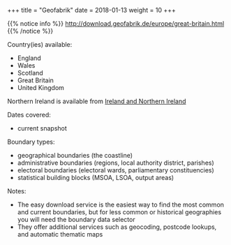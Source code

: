 +++
title = "Geofabrik"
date =  2018-01-13
weight = 10
+++

{{% notice info %}}
http://download.geofabrik.de/europe/great-britain.html
{{% /notice %}}

Country(ies) available:

- England
- Wales
- Scotland
- Great Britain
- United Kingdom

Northern Ireland is available from [Ireland and Northern Ireland](http://download.geofabrik.de/europe/ireland-and-northern-ireland.html)

Dates covered:

- current snapshot

Boundary types:

- geographical boundaries (the coastline)
- administrative boundaries (regions, local authority district, parishes)
- electoral boundaries (electoral wards, parliamentary constituencies)
- statistical building blocks (MSOA, LSOA, output areas)

Notes:

- The easy download service is the easiest way to find the most common and current boundaries, but for less common or historical geographies you will need the boundary data selector
- They offer additional services such as geocoding, postcode lookups, and automatic thematic maps
